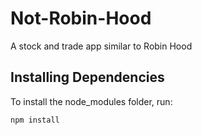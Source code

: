 # Not-Robin-Hood
A stock and trade app similar to Robin Hood

## Installing Dependencies
To install the node_modules folder, run:

```bash
npm install
```